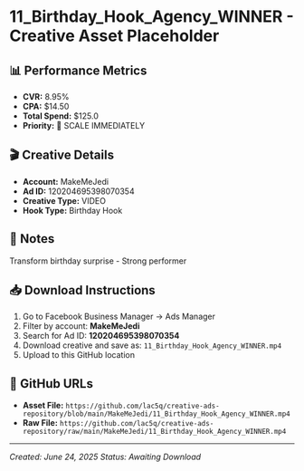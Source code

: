 # 11_Birthday_Hook_Agency_WINNER - Creative Asset Placeholder

## 📊 **Performance Metrics**
- **CVR:** 8.95%
- **CPA:** $14.50
- **Total Spend:** $125.0
- **Priority:** 🥇 SCALE IMMEDIATELY

## 🎬 **Creative Details**
- **Account:** MakeMeJedi
- **Ad ID:** 120204695398070354
- **Creative Type:** VIDEO
- **Hook Type:** Birthday Hook

## 📝 **Notes**
Transform birthday surprise - Strong performer

## 📥 **Download Instructions**
1. Go to Facebook Business Manager → Ads Manager
2. Filter by account: **MakeMeJedi**
3. Search for Ad ID: **120204695398070354**
4. Download creative and save as: `11_Birthday_Hook_Agency_WINNER.mp4`
5. Upload to this GitHub location

## 🔗 **GitHub URLs**
- **Asset File:** `https://github.com/lac5q/creative-ads-repository/blob/main/MakeMeJedi/11_Birthday_Hook_Agency_WINNER.mp4`
- **Raw File:** `https://github.com/lac5q/creative-ads-repository/raw/main/MakeMeJedi/11_Birthday_Hook_Agency_WINNER.mp4`

---
*Created: June 24, 2025*
*Status: Awaiting Download*
